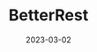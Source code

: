 ---
layout: project
title: BetterRest
date: 2023-03-02
last_updated: 2023-03-04

repo: https://github.com/SeikaHirori/BetterRest
repo_id: 608993797


tech:
    - Swift
    - SwiftUI
    - Core ML
    - Create ML

tags:
    - iOS Development
    - Machine Learning
    - Stats?

project_id: betterRest_001

short_summary: 
---
